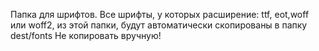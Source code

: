 Папка для шрифтов. Все шрифты, у которых расширение: ttf, eot,woff или woff2, из этой папки, будут автоматически скопированы в папку dest/fonts
Не копировать вручную!